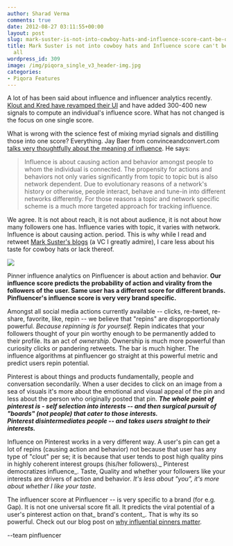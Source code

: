 ```yaml
---
author: Sharad Verma
comments: true
date: 2012-08-27 03:11:55+00:00
layout: post
slug: mark-suster-is-not-into-cowboy-hats-and-influence-score-cant-be-one-size-fits-all
title: Mark Suster is not into cowboy hats and Influence score can't be one size fits
  all
wordpress_id: 309
image: /img/piqora_single_v3_header-img.jpg
categories:
- Piqora Features
---
```


A lot of has been said about influence and influencer analytics recently. [Klout and Kred have revamped their UI](http://allthingsd.com/20120822/with-new-kred-and-klout-revamps-its-makeover-season-for-social-influence/) and have added 300-400 new signals to compute an individual's influence score. What has not changed is the focus on one single score.

What is wrong with the science fest of mixing myriad signals and distilling those into one score? Everything. Jay Baer from convinceandconvert.com [talks very thoughtfully about the meaning of influence](http://www.convinceandconvert.com/influencer-outreach/the-fight-for-the-future-of-influencer-analytics/). He says:


<blockquote>Influence is about causing action and behavior amongst people to whom the individual is connected. The propensity for actions and behaviors not only varies significantly from topic to topic but is also network dependent. Due to evolutionary reasons of a network's history or otherwise, people interact, behave and tune-in into different networks differently. For those reasons a topic and network specific scheme is a much more targeted approach for tracking influence.<!-- more --></blockquote>


We agree. It is not about reach, it is not about audience, it is not about how many followers one has. Influence varies with topic, it varies with network. Influence is about causing action. period. This is why while I read and retweet [Mark Suster's blogs](http://www.bothsidesofthetable.com/) (a VC I greatly admire), I care less about his taste for cowboy hats or lack thereof.


[![](http://blog.pinfluencer.com/wp-content/uploads/2012/08/suster1-1024x548.png)](http://blog.pinfluencer.com/wp-content/uploads/2012/08/suster1.png)




Pinner influence analytics on Pinfluencer is about action and behavior. **Our influence score predicts the probability of action and virality from the followers of the user. Same user has a different score for different brands. Pinfluencer's influence score is very very brand specific.**

Amongst all social media actions currently available -- clicks, re-tweet, re-share, favorite, like, repin -- we believe that "repins" are dispropportionaly powerful. _Because repinning is for yourself._ Repin indicates that your followers thought of your pin worthy enough to be permanently added to their profile. Its an act of _ownership_. Ownership is much more powerful than curiosity clicks or pandering retweets. The bar is much higher. The influence algorithms at pinfluencer go straight at this powerful metric and predict users repin potential.

Pinterest is about things and products fundamentally, people and conversation secondarily. When a user decides to click on an image from a sea of visuals it's more about the emotional and visual appeal of the pin and less about the person who originally posted that pin. _**The whole point of pinterest is - self selection into interests -- and then surgical pursuit of "boards" (not people) that cater to those interests. Pinterest disintermediates people -- and takes users straight to their interests.**_

Influence on Pinterest works in a very different way. A user's pin can get a lot of repins (causing action and behavior) not because that user has any type of "clout" per se; it is because that user tends to post high quality pins in highly coherent interest groups (his/her followers)._ Pinterest democratizes influence_. Taste, Quality and whether your followers like your interests are drivers of action and behavior. _It's less about "you", it's more about whether I like your taste_.

The influencer score at Pinfluencer -- is very specific to a brand (for e.g. Gap). It is not one universal score fit all. It predicts the viral potential of a user's pinterest action on that_ brand's content_. That is why its so powerful. Check out our blog post on [why influential pinners matter](http://blog.pinfluencer.com/why-influential-pinners-matter/).

--team pinfluencer
